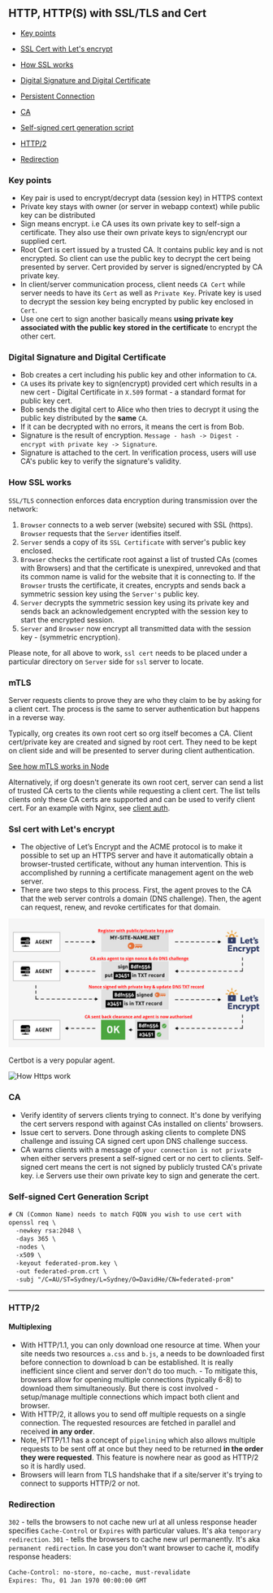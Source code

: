 ## HTTP, HTTP(S) with SSL/TLS and Cert

- [Key points](#key-points)
- [SSL Cert with Let's encrypt](#ssl-cert-with-lets-encrypt)
- [How SSL works](#how-ssl-works)
- [Digital Signature and Digital Certificate](#digital-signature-and-digital-certificate)
- [Persistent Connection](https://www.oreilly.com/library/view/http-the-definitive/1565925092/ch04s05.html)
- [CA](#ca)
- [Self-signed cert generation script](#cert-generation-script)

- [HTTP/2](#http/2)
- [Redirection](#redirection)

### Key points

- Key pair is used to encrypt/decrypt data (session key) in HTTPS context
- Private key stays with owner (or server in webapp context) while public key can be distributed
- Sign means encrypt. i.e CA uses its own private key to self-sign a certificate. They also use their own private keys to sign/encrypt our supplied cert.
- Root Cert is cert issued by a trusted CA. It contains public key and is not encrypted. So client can use the public key to decrypt the cert being presented by server. Cert provided by server is signed/encrypted by CA private key.
- In client/server communication process, client needs `CA Cert` while server needs to have its `Cert` as well as `Private Key`. Private key is used to decrypt the session key being encrypted by public key enclosed in `Cert`.
- Use one cert to sign another basically means **using private key associated with the public key stored in the certificate** to encrypt the other cert.

### Digital Signature and Digital Certificate

- Bob creates a cert including his public key and other information to `CA`.
- `CA` uses its private key to sign(encrypt) provided cert which results in a new cert - Digital Certificate in `X.509` format - a standard format for public key cert.
- Bob sends the digital cert to Alice who then tries to decrypt it using the public key distributed by the **same** `CA`.
- If it can be decrypted with no errors, it means the cert is from Bob.
- Signature is the result of encryption. `Message - hash -> Digest - encrypt with private key -> Signature`.
- Signature is attached to the cert. In verification process, users will use CA's public key to verify the signature's validity.

### How SSL works

`SSL/TLS` connection enforces data encryption during transmission over the network:

1. `Browser` connects to a web server (website) secured with SSL (https). `Browser` requests that the `Server` identifies itself.
2. `Server` sends a copy of its `SSL Certificate` with server's public key enclosed.
3. `Browser` checks the certificate root against a list of trusted CAs (comes with Browsers) and that the certificate is unexpired, unrevoked and that its common name is valid for the website that it is connecting to. If the `Browser` trusts the certificate, it creates, encrypts and sends back a symmetric session key using the `Server's` public key.
4. `Server` decrypts the symmetric session key using its private key and sends back an acknowledgement encrypted with the session key to start the encrypted session.
5. `Server` and `Browser` now encrypt all transmitted data with the session key - (symmetric encryption).

Please note, for all above to work, `ssl cert` needs to be placed under a particular directory on `Server` side for `ssl` server to locate.

### mTLS

Server requests clients to prove they are who they claim to be by asking for a client cert. The process is the same to server authentication but happens in a reverse way.

Typically, org creates its own root cert so org itself becomes a CA. Client cert/private key are created and signed by root cert. They need to be kept on client side and will be presented to server during client authentication.

[See how mTLS works in Node](https://codeburst.io/mutual-tls-authentication-mtls-de-mystified-11fa2a52e9cf)

Alternatively, if org doesn't generate its own root cert, server can send a list of trusted CA certs to the clients while requesting a client cert. The list tells clients only these CA certs are supported and can be used to verify client cert. For an example with Nginx, see [client auth](https://github.com/DavidHe1127/Mr.He_HandBook/tree/master/DevOps/Monitoring/prometheus#auth).

### Ssl cert with Let's encrypt

- The objective of Let’s Encrypt and the ACME protocol is to make it possible to set up an HTTPS server and have it automatically obtain a browser-trusted certificate, without any human intervention. This is accomplished by running a certificate management agent on the web server.
- There are two steps to this process. First, the agent proves to the CA that the web server controls a domain (DNS challenge). Then, the agent can request, renew, and revoke certificates for that domain.

![ACME_CA](./ACME_let's_encrypt.png)

Certbot is a very popular agent.

![How Https work](./how_https_work.png)

### CA

- Verify identity of servers clients trying to connect. It's done by verifying the cert servers respond with against CAs installed on clients' browsers.
- Issue cert to servers. Done through asking clients to complete DNS challenge and issuing CA signed cert upon DNS challenge success.
- CA warns clients with a message of `your connection is not private` when either servers present a self-signed cert or no cert to clients. Self-signed cert means the cert is not signed by publicly trusted CA's private key. i.e Servers use their own private key to sign and generate the cert.

### Self-signed Cert Generation Script

```shell
# CN (Common Name) needs to match FQDN you wish to use cert with
openssl req \
  -newkey rsa:2048 \
  -days 365 \
  -nodes \
  -x509 \
  -keyout federated-prom.key \
  -out federated-prom.crt \
  -subj "/C=AU/ST=Sydney/L=Sydney/O=DavidHe/CN=federated-prom"
```

---

### HTTP/2

#### Multiplexing
- With HTTP/1.1, you can only download one resource at time. When your site needs two resources `a.css` and `b.js`, a needs to be downloaded first before connection to download b can be established. It is really inefficient since client and server don't do too much. - To mitigate this, browsers allow for opening multiple connections (typically 6-8) to download them simultaneously. But there is cost involved - setup/manage multiple connections which impact both client and browser.
- With HTTP/2, it allows you to send off multiple requests on a single connection. The requested resources are fetched in parallel and received
  **in any order**.
- Note, HTTP/1.1 has a concept of `pipelining` which also allows multiple requests to be sent off at once but they need to be returned **in the order they were requested**. This feature is nowhere near as good as HTTP/2 so it is hardly used.
- Browsers will learn from TLS handshake that if a site/server it's trying to connect to supports HTTP/2 or not.

### Redirection

`302` - tells the browsers to not cache new url at all unless response header specifies `Cache-Control` or `Expires` with particular values. It's aka `temporary redirection`.
`301` - tells the browsers to cache new url permanently. It's aka `permanent redirection`.
In case you don't want browser to cache it, modify response headers:

```
Cache-Control: no-store, no-cache, must-revalidate
Expires: Thu, 01 Jan 1970 00:00:00 GMT
```
